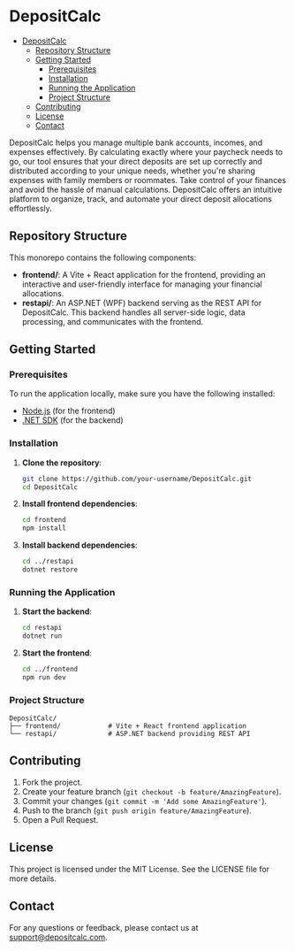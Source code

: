 
# DepositCalc

<!--toc:start-->
- [DepositCalc](#depositcalc)
  - [Repository Structure](#repository-structure)
  - [Getting Started](#getting-started)
    - [Prerequisites](#prerequisites)
    - [Installation](#installation)
    - [Running the Application](#running-the-application)
    - [Project Structure](#project-structure)
  - [Contributing](#contributing)
  - [License](#license)
  - [Contact](#contact)
<!--toc:end-->

DepositCalc helps you manage multiple bank accounts, incomes, and expenses effectively. By calculating exactly where your paycheck needs to go, our tool ensures that your direct deposits are set up correctly and distributed according to your unique needs, whether you're sharing expenses with family members or roommates. Take control of your finances and avoid the hassle of manual calculations. DepositCalc offers an intuitive platform to organize, track, and automate your direct deposit allocations effortlessly.

## Repository Structure

This monorepo contains the following components:

- **frontend/**: A Vite + React application for the frontend, providing an interactive and user-friendly interface for managing your financial allocations.
- **restapi/**: An ASP.NET (WPF) backend serving as the REST API for DepositCalc. This backend handles all server-side logic, data processing, and communicates with the frontend.

## Getting Started

### Prerequisites

To run the application locally, make sure you have the following installed:

- [Node.js](https://nodejs.org/) (for the frontend)
- [.NET SDK](https://dotnet.microsoft.com/download) (for the backend)

### Installation

1. **Clone the repository**:

   ```bash
   git clone https://github.com/your-username/DepositCalc.git
   cd DepositCalc
   ```

2. **Install frontend dependencies**:

   ```bash
   cd frontend
   npm install
   ```

3. **Install backend dependencies**:

   ```bash
   cd ../restapi
   dotnet restore
   ```

### Running the Application

1. **Start the backend**:

   ```bash
   cd restapi
   dotnet run
   ```

2. **Start the frontend**:

   ```bash
   cd ../frontend
   npm run dev
   ```

### Project Structure

    DepositCalc/
    ├── frontend/            # Vite + React frontend application
    └── restapi/             # ASP.NET backend providing REST API

## Contributing

1. Fork the project.
2. Create your feature branch (`git checkout -b feature/AmazingFeature`).
3. Commit your changes (`git commit -m 'Add some AmazingFeature'`).
4. Push to the branch (`git push origin feature/AmazingFeature`).
5. Open a Pull Request.

## License

This project is licensed under the MIT License. See the LICENSE file for more details.

## Contact

For any questions or feedback, please contact us at [support@depositcalc.com](mailto:support@depositcalc.com).
